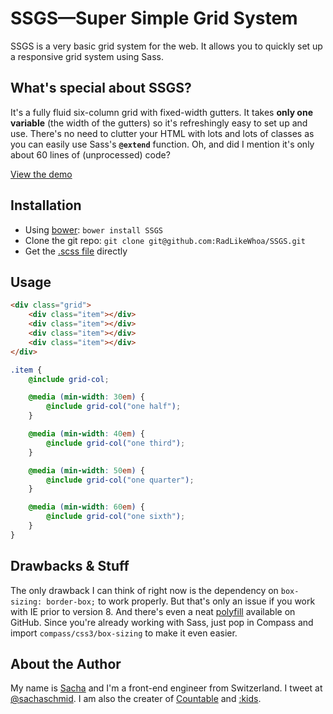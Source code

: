 # SSGS—Super Simple Grid System

SSGS is a very basic grid system for the web. It allows you to quickly set up a responsive grid system using Sass.

## What's special about SSGS?

It's a fully fluid six-column grid with fixed-width gutters. It takes **only one variable** (the width of the gutters) so it's refreshingly easy to set up and use. There's no need to clutter your HTML with lots and lots of classes as you can easily use Sass's **`@extend`** function. Oh, and did I mention it's only about 60 lines of (unprocessed) code?

[View the demo](http://radlikewhoa.github.com/SSGS)

## Installation

* Using [bower](http://github.com/twitter/bower): `bower install SSGS`
* Clone the git repo: `git clone git@github.com:RadLikeWhoa/SSGS.git`
* Get the [.scss file](https://raw.github.com/RadLikeWhoa/SSGS/master/ssgs.scss) directly

## Usage

```html
<div class="grid">
    <div class="item"></div>
    <div class="item"></div>
    <div class="item"></div>
    <div class="item"></div>
</div>
```

```scss
.item {
    @include grid-col;

    @media (min-width: 30em) {
        @include grid-col("one half");
    }

    @media (min-width: 40em) {
        @include grid-col("one third");
    }

    @media (min-width: 50em) {
        @include grid-col("one quarter");
    }

    @media (min-width: 60em) {
        @include grid-col("one sixth");
    }
}
```

## Drawbacks & Stuff

The only drawback I can think of right now is the dependency on `box-sizing: border-box;` to work properly. But that's only an issue if you work with IE prior to version 8. And there's even a neat [polyfill](https://github.com/Schepp/box-sizing-polyfill) available on GitHub. Since you're already working with Sass, just pop in Compass and import `compass/css3/box-sizing` to make it even easier.

## About the Author

My name is [Sacha](http://sachaschmid.ch) and I'm a front-end engineer from Switzerland. I tweet at [@sachaschmid](http://twitter.com/sachaschmid). I am also the creater of [Countable](http://radlikewhoa.github.com/Countable) and [:kids](http://codepen.io/RadLikeWhoa/full/cAJEo).
